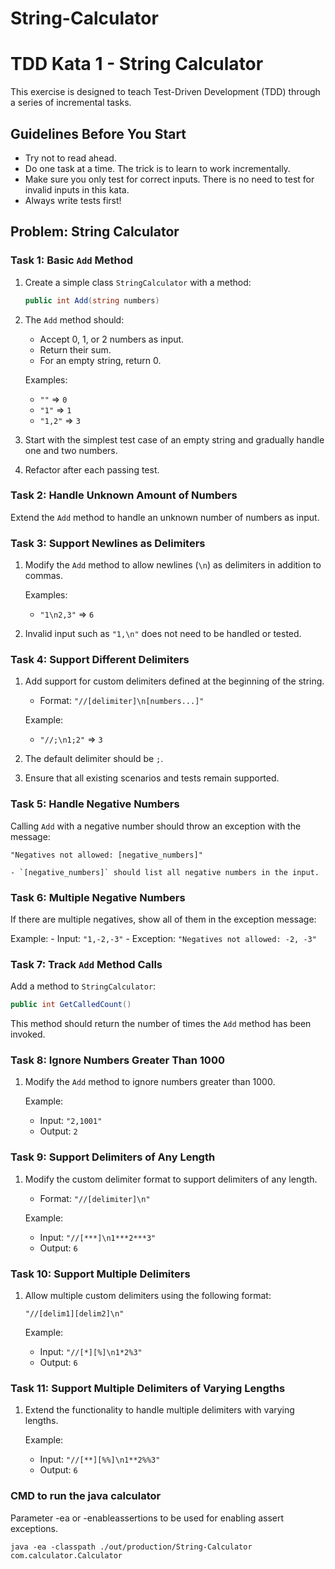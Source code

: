 # String-Calculator

# TDD Kata 1 - String Calculator

This exercise is designed to teach Test-Driven Development (TDD) through a series of incremental tasks.

## Guidelines Before You Start
- Try not to read ahead.
- Do one task at a time. The trick is to learn to work incrementally.
- Make sure you only test for correct inputs. There is no need to test for invalid inputs in this kata.
- Always write tests first!

## Problem: String Calculator

### Task 1: Basic `Add` Method
1. Create a simple class `StringCalculator` with a method:
   ```csharp
   public int Add(string numbers)
   ```
2. The `Add` method should:
    - Accept 0, 1, or 2 numbers as input.
    - Return their sum.
    - For an empty string, return 0.

   Examples:
    - `""` => `0`
    - `"1"` => `1`
    - `"1,2"` => `3`

3. Start with the simplest test case of an empty string and gradually handle one and two numbers.
4. Refactor after each passing test.

### Task 2: Handle Unknown Amount of Numbers
Extend the `Add` method to handle an unknown number of numbers as input.

### Task 3: Support Newlines as Delimiters
1. Modify the `Add` method to allow newlines (`\n`) as delimiters in addition to commas.

   Examples:
    - `"1\n2,3"` => `6`

2. Invalid input such as `"1,\n"` does not need to be handled or tested.

### Task 4: Support Different Delimiters
1. Add support for custom delimiters defined at the beginning of the string.
    - Format: `"//[delimiter]\n[numbers...]"`

   Example:
    - `"//;\n1;2"` => `3`

2. The default delimiter should be `;`.
3. Ensure that all existing scenarios and tests remain supported.

### Task 5: Handle Negative Numbers
Calling `Add` with a negative number should throw an exception with the message:
   ```
   "Negatives not allowed: [negative_numbers]"
   ```
    - `[negative_numbers]` should list all negative numbers in the input.

### Task 6: Multiple Negative Numbers
If there are multiple negatives, show all of them in the exception message:

Example:
    - Input: `"1,-2,-3"`
    - Exception: `"Negatives not allowed: -2, -3"`

### Task 7: Track `Add` Method Calls
Add a method to `StringCalculator`:
```csharp
public int GetCalledCount()
```
This method should return the number of times the `Add` method has been invoked.

### Task 8: Ignore Numbers Greater Than 1000
1. Modify the `Add` method to ignore numbers greater than 1000.

   Example:
    - Input: `"2,1001"`
    - Output: `2`

### Task 9: Support Delimiters of Any Length
1. Modify the custom delimiter format to support delimiters of any length.
    - Format: `"//[delimiter]\n"`

   Example:
    - Input: `"//[***]\n1***2***3"`
    - Output: `6`

### Task 10: Support Multiple Delimiters
1. Allow multiple custom delimiters using the following format:
   ```
   "//[delim1][delim2]\n"
   ```

   Example:
    - Input: `"//[*][%]\n1*2%3"`
    - Output: `6`

### Task 11: Support Multiple Delimiters of Varying Lengths
1. Extend the functionality to handle multiple delimiters with varying lengths.

   Example:
    - Input: `"//[**][%%]\n1**2%%3"`
    - Output: `6`

### CMD to run the java calculator

Parameter -ea or -enableassertions to be used for enabling assert exceptions.

`java -ea -classpath ./out/production/String-Calculator com.calculator.Calculator`
